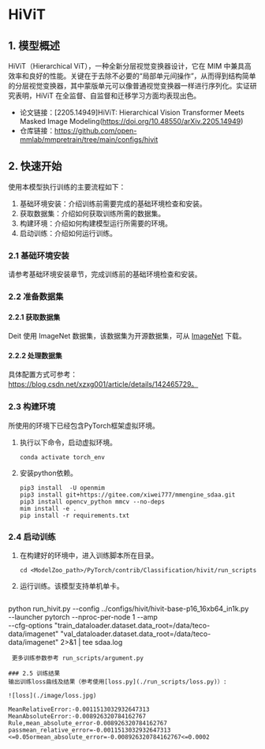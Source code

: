 
# HiViT
## 1. 模型概述
HiViT（Hierarchical ViT），一种全新分层视觉变换器设计，它在 MIM 中兼具高效率和良好的性能。关键在于去除不必要的“局部单元间操作”，从而得到结构简单的分层视觉变换器，其中蒙版单元可以像普通视觉变换器一样进行序列化。实证研究表明，HiViT 在全监督、自监督和迁移学习方面均表现出色。


- 论文链接：[2205.14949\]HiViT: Hierarchical Vision Transformer Meets Masked Image Modeling(https://doi.org/10.48550/arXiv.2205.14949)
- 仓库链接：https://github.com/open-mmlab/mmpretrain/tree/main/configs/hivit

## 2. 快速开始
使用本模型执行训练的主要流程如下：
1. 基础环境安装：介绍训练前需要完成的基础环境检查和安装。
2. 获取数据集：介绍如何获取训练所需的数据集。
3. 构建环境：介绍如何构建模型运行所需要的环境。
4. 启动训练：介绍如何运行训练。

### 2.1 基础环境安装

请参考基础环境安装章节，完成训练前的基础环境检查和安装。

### 2.2 准备数据集
#### 2.2.1 获取数据集
Deit 使用 ImageNet 数据集，该数据集为开源数据集，可从 [ImageNet](https://image-net.org/) 下载。

#### 2.2.2 处理数据集
具体配置方式可参考：https://blog.csdn.net/xzxg001/article/details/142465729。


### 2.3 构建环境

所使用的环境下已经包含PyTorch框架虚拟环境。
1. 执行以下命令，启动虚拟环境。
    ```
    conda activate torch_env
    ```
2. 安装python依赖。
    ```
    pip3 install  -U openmim 
    pip3 install git+https://gitee.com/xiwei777/mmengine_sdaa.git 
    pip3 install opencv_python mmcv --no-deps
    mim install -e .
    pip install -r requirements.txt

    ```

### 2.4 启动训练

1. 在构建好的环境中，进入训练脚本所在目录。
    ```
    cd <ModelZoo_path>/PyTorch/contrib/Classification/hivit/run_scripts
    ```

2. 运行训练。该模型支持单机单卡。
    ```
python run_hivit.py --config ../configs/hivit/hivit-base-p16_16xb64_in1k.py \
       --launcher pytorch --nproc-per-node 1 --amp \
       --cfg-options "train_dataloader.dataset.data_root=/data/teco-data/imagenet" "val_dataloader.dataset.data_root=/data/teco-data/imagenet" 2>&1 | tee sdaa.log
   ```
    更多训练参数参考 run_scripts/argument.py

### 2.5 训练结果
输出训练loss曲线及结果（参考使用[loss.py](./run_scripts/loss.py)）: 

![loss](./image/loss.jpg)

MeanRelativeError:-0.0011513032932647313
MeanAbsoluteError:-0.008926320784162767
Rule,mean_absolute_error-0.008926320784162767
passmean_relative_error=-0.0011513032932647313 <=0.05ormean_absolute_error=-0.008926320784162767<=0.0002

